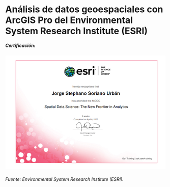 
# Análisis de datos geoespaciales con ArcGIS Pro del Environmental System Research Institute (ESRI)

##### Certificación: 

<img src="Certificado de ESRI.png?raw=true"/>

###### Fuente: Environmental System Research Institute (ESRI).
